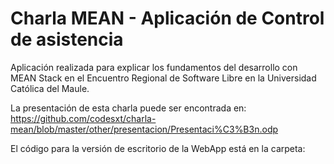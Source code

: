 # Charla MEAN - Aplicación de Control de asistencia

Aplicación realizada para explicar los fundamentos del desarrollo
con MEAN Stack en el Encuentro Regional de Software Libre en la
Universidad Católica del Maule.

La presentación de esta charla puede ser encontrada en:
https://github.com/codesxt/charla-mean/blob/master/other/presentacion/Presentaci%C3%B3n.odp

El código para la versión de escritorio de la WebApp está en la carpeta:
